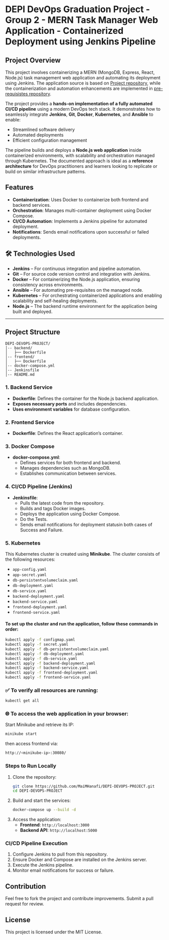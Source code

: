 # DEPI DevOps Graduation Project - Group 2 - MERN Task Manager Web Application - Containerized Deployment using Jenkins Pipeline

## Project Overview
This project involves containerizing a MERN (MongoDB, Express, React, Node.js) task management web application and automating its deployment using Jenkins. The application source is based on [Project repository](https://github.com/aayush301/MERN-task-manager.git), while the containerization and automation enhancements are implemented in [pre-requisistes repository](https://github.com/MaiMHanafi/DEPI-DEVOPS-PROJECT.git).

The project provides a **hands-on implementation of a fully automated CI/CD pipeline** using a modern DevOps tech stack. It demonstrates how to seamlessly integrate **Jenkins**, **Git**, **Docker**, **Kubernetes**, and **Ansible** to enable:

- Streamlined software delivery  
- Automated deployments  
- Efficient configuration management  

The pipeline builds and deploys a **Node.js web application** inside containerized environments, with scalability and orchestration managed through Kubernetes. The documented approach is ideal as a **reference architecture** for DevOps practitioners and learners looking to replicate or build on similar infrastructure patterns.

## Features
- **Containerization**: Uses Docker to containerize both frontend and backend services.
- **Orchestration**: Manages multi-container deployment using Docker Compose.
- **CI/CD Automation**: Implements a Jenkins pipeline for automated deployment.
- **Notifications**: Sends email notifications upon successful or failed deployments.


## 🛠️ Technologies Used

- **Jenkins** – For continuous integration and pipeline automation.  
- **Git** – For source code version control and integration with Jenkins.  
- **Docker** – For containerizing the Node.js application, ensuring consistency across environments.  
- **Ansible** – For automating pre-requisites on the managed node.  
- **Kubernetes** – For orchestrating containerized applications and enabling scalability and self-healing deployments.  
- **Node.js** – The backend runtime environment for the application being built and deployed.

---


## Project Structure
```
DEPI-DEVOPS-PROJECT/
│-- backend/
│   ├── Dockerfile
│-- frontend/
│   ├── Dockerfile
│-- docker-compose.yml
│-- Jenkinsfile
│-- README.md
```

### 1. Backend Service
- **Dockerfile**: Defines the container for the Node.js backend application.
- **Exposes necessary ports** and includes dependencies.
- **Uses environment variables** for database configuration.

### 2. Frontend Service
- **Dockerfile**: Defines the React application’s container.

### 3. Docker Compose
- **docker-compose.yml**:
  - Defines services for both frontend and backend.
  - Manages dependencies such as MongoDB.
  - Establishes communication between services.

### 4. CI/CD Pipeline (Jenkins)
- **Jenkinsfile**:
  - Pulls the latest code from the repository.
  - Builds and tags Docker images.
  - Deploys the application using Docker Compose.
  - Do the Tests.
  - Sends email notifications for deployment statusin both cases of Success and Failure.

### 5. Kubernetes
This Kubernetes cluster is created using **Minikube**. The cluster consists of the following resources:

- `app-config.yaml`
- `app-secret.yaml`
- `db-persistentvolumeclaim.yaml`
- `db-deployment.yaml`
- `db-service.yaml`
- `backend-deployment.yaml`
- `backend-service.yaml`
- `frontend-deployment.yaml`
- `frontend-service.yaml`

#### To set up the cluster and run the application, follow these commands in order:
```sh
kubectl apply -f configmap.yaml
kubectl apply -f secret.yaml
kubectl apply -f db-persistentvolumeclaim.yaml
kubectl apply -f db-deployment.yaml
kubectl apply -f db-service.yaml
kubectl apply -f backend-deployment.yaml
kubectl apply -f backend-service.yaml
kubectl apply -f frontend-deployment.yaml
kubectl apply -f frontend-service.yaml
```

### ✅ To verify all resources are running:
```sh
kubectl get all
```

### 🌐 To access the web application in your browser:
Start Minikube and retrieve its IP:

```sh
minikube start
```
then access frontend via:
```sh
http://<minikube-ip>:30080/
```
### Steps to Run Locally
1. Clone the repository:
   ```sh
   git clone https://github.com/MaiMHanafi/DEPI-DEVOPS-PROJECT.git
   cd DEPI-DEVOPS-PROJECT
   ```
2. Build and start the services:
   ```sh
   docker-compose up --build -d
   ```
3. Access the application:
   - **Frontend**: `http://localhost:3000`
   - **Backend API**: `http://localhost:5000`

### CI/CD Pipeline Execution
1. Configure Jenkins to pull from this repository.
2. Ensure Docker and Compose are installed on the Jenkins server.
3. Execute the Jenkins pipeline.
4. Monitor email notifications for success or failure.

## Contribution
Feel free to fork the project and contribute improvements. Submit a pull request for review.

## License
This project is licensed under the MIT License.
